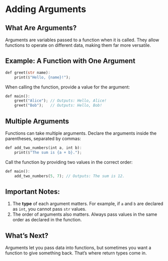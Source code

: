 # Adding Arguments

## What Are Arguments?

Arguments are variables passed to a function when it is called. They allow functions to operate on different data, making them far more versatile.

## Example: A Function with One Argument

```rs
def greet(str name):
    print($"Hello, {name}!");
```

When calling the function, provide a value for the argument:

```rs
def main():
    greet("Alice"); // Outputs: Hello, Alice!
    greet("Bob");   // Outputs: Hello, Bob!
```

## Multiple Arguments

Functions can take multiple arguments. Declare the arguments inside the parentheses, separated by commas:

```rs
def add_two_numbers(int a, int b):
    print($"The sum is {a + b}.");
```

Call the function by providing two values in the correct order:

```rs
def main():
    add_two_numbers(5, 7); // Outputs: The sum is 12.
```

## Important Notes:

1. The **type** of each argument matters. For example, if `a` and `b` are declared as `int`, you cannot pass `str` values.
2. The order of arguments also matters. Always pass values in the same order as declared in the function.

## What’s Next?
Arguments let you pass data into functions, but sometimes you want a function to give something back. That’s where return types come in.
